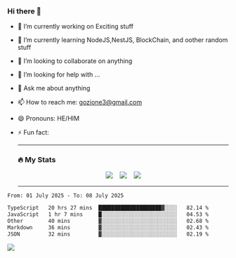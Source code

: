 ### Hi there 👋

<!--
**charlieScript/charlieScript** is a ✨ _special_ ✨ repository because its `README.md` (this file) appears on your GitHub profile.

Here are some ideas to get you started: -->

- 🔭 I’m currently working on Exciting stuff
- 🌱 I’m currently learning NodeJS,NestJS, BlockChain, and oother random stuff
- 👯 I’m looking to collaborate on anything
- 🤔 I’m looking for help with ...
- 💬 Ask me about anything
- 📫 How to reach me: gozione3@gmail.com
- 😄 Pronouns: HE/HIM
- ⚡ Fun fact:


  ---

  ### :fire: My Stats

  <div id="stats" align="center">
  <img src="http://github-readme-streak-stats.herokuapp.com?user=charlieScript&theme=dark&date_format=M%20j%5B%2C%20Y%5D" />&nbsp;&nbsp;&nbsp;
  <img src="https://github-readme-stats.vercel.app/api/top-langs/?username=charlieScript&layout=compact&theme=vision-friendly-dark"/>&nbsp;&nbsp;&nbsp;
  <img src="https://github-readme-stats.vercel.app/api?username=charlieScript&show_icons=true&theme=radical"/>
  </div>

  ---



<!--START_SECTION:waka-->

```txt
From: 01 July 2025 - To: 08 July 2025

TypeScript   20 hrs 27 mins  ████████████████████▓░░░░   82.14 %
JavaScript   1 hr 7 mins     █░░░░░░░░░░░░░░░░░░░░░░░░   04.53 %
Other        40 mins         ▓░░░░░░░░░░░░░░░░░░░░░░░░   02.68 %
Markdown     36 mins         ▓░░░░░░░░░░░░░░░░░░░░░░░░   02.43 %
JSON         32 mins         ▓░░░░░░░░░░░░░░░░░░░░░░░░   02.19 %
```

<!--END_SECTION:waka-->
![](https://komarev.com/ghpvc/?username=charlieScript)
